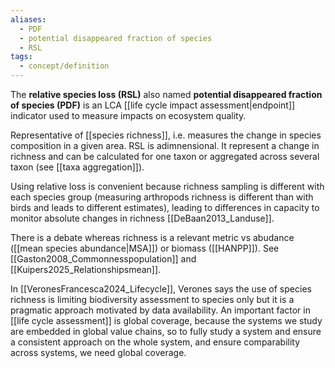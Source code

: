 ```yaml
---
aliases:
  - PDF
  - potential disappeared fraction of species
  - RSL
tags:
  - concept/definition
---
```

The **relative species loss (RSL)** also named **potential disappeared fraction of species (PDF)** is an LCA [[life cycle impact assessment|endpoint]] indicator used to measure impacts on ecosystem quality.

Representative of [[species richness]], i.e. measures the change in species composition in a given area.
RSL is adimnensional. It represent a change in richness and can be calculated for one taxon or aggregated across several taxon (see [[taxa aggregation]]).

Using relative loss is convenient because richness sampling is different with each species group (measuring arthropods richness is different than with birds and leads to different estimates), leading to differences in capacity to monitor absolute changes in richness [[DeBaan2013_Landuse]].

There is a debate whereas richness is a relevant metric vs abudance ([[mean species abundance|MSA]]) or biomass ([[HANPP]]). See [[Gaston2008_Commonnesspopulation]] and [[Kuipers2025_Relationshipsmean]].

In [[VeronesFrancesca2024_Lifecycle]], Verones says the use of species richness is limiting biodiversity assessment to species only but it is a pragmatic approach motivated by data availability. An important factor in [[life cycle assessment]] is global coverage, because the systems we study are embedded in global value chains, so to fully study a system and ensure a consistent approach on the whole system, and ensure comparability across systems, we need global coverage.